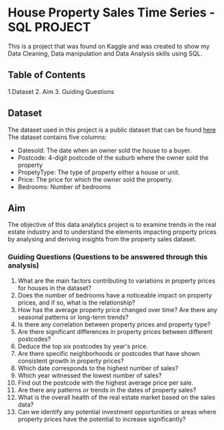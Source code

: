 # House Property Sales Time Series - SQL PROJECT
This is a project that was found on Kaggle and was created to show my Data Cleaning, Data manipulation and Data Analysis skills using SQL.
## Table of Contents
1.Dataset
2. Aim
3. Guiding Questions

## Dataset
The dataset used in this project is a public dataset that can be found [here](https://www.kaggle.com/datasets/htagholdings/property-sales/data?select=raw_sales.csv) </br>
The dataset contains five columns:
- Datesold: The date when an owner sold the house to a buyer.
- Postcode: 4-digit postcode of the suburb where the owner sold the property
- PropetyType: The type of property either a house or unit.
- Price: The price for which the owner sold the property.
- Bedrooms: Number of bedrooms
## Aim
The objective of this data analytics project is to examine trends in the real estate industry and to understand the elements impacting property prices by analysing and deriving insights from the property sales dataset.
### Guiding Questions (Questions to be answered through this analysis)
1. What are the main factors contributing to variations in property prices for houses in the dataset?
2. Does the number of bedrooms have a noticeable impact on property prices, and if so, what is the relationship?
3. How has the average property price changed over time? Are there any seasonal patterns or long-term trends?
4. Is there any correlation between property prices and property type?
5. Are there significant differences in property prices between different postcodes?
6. Deduce the top six postcodes by year's price.
7. Are there specific neighborhoods or postcodes that have shown consistent growth in property prices?
8. Which date corresponds to the highest number of sales?
9. Which year witnessed the lowest number of sales?
10. Find out the postcode with the highest average price per sale.
11. Are there any patterns or trends in the dates of property sales?
12. What is the overall health of the real estate market based on the sales data?
13. Can we identify any potential investment opportunities or areas where property prices have the potential to increase significantly?

